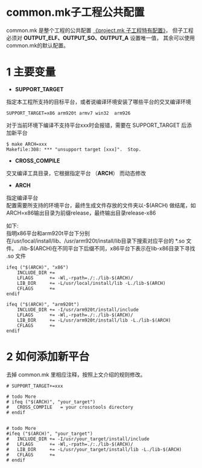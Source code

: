 common.mk子工程公共配置
========================
  common.mk 是整个工程的公共配置
  [《project.mk 子工程特有配置》](./doc-project.md)，
  但子工程必须对 __OUTPUT_ELF、OUTPUT_SO、OUTPUT_A__ 设置唯一值， 
  其余可以使用common.mk的默认配置。

# 1 主要变量
  - __SUPPORT_TARGET__  

  指定本工程所支持的目标平台，或者说编译环境安装了哪些平台的交叉编译环境

```
SUPPORT_TARGET=x86 arm920t armv7 win32  arm926
```
  对于当前环境下编译不支持平台xxx时会报错，需要在 SUPPORT_TARGET 后添加新平台

```
$ make ARCH=xxx
Makefile:308: *** "unsupport target [xxx]".  Stop.
```

  - __CROSS_COMPILE__  
  
  交叉编译工具目录，它根据指定平台 （__ARCH__） 而动态修改

  - __ARCH__  

  指定编译平台  
  配置需要所支持的环境平台，最终生成文件存放的文件夹以-$(ARCH)  做结尾，如ARCH=x86输出目录为前缀release，最终输出目录release-x86  

  如下:  
  指明x86平台和arm920t平台下分别在/usr/local/install/lib、/usr/arm920t/install/lib目录下搜索对应平台的 *.so 文件。
  ./lib-$(ARCH)在不同平台下后缀不同，x86平台下表示在lib-x86目录下寻找 .so 文件

```
ifeq ("$(ARCH)", "x86")
    INCLUDE_DIR += 
    LFLAGS      += -Wl,-rpath=./:./lib-$(ARCH)/
    LIB_DIR     += -L/usr/local/install/lib -L./lib-$(ARCH)
    CFLAGS      += 
endif

ifeq ("$(ARCH)", "arm920t")
    INCLUDE_DIR += -I/usr/arm920t/install/include
    LFLAGS      += -Wl,-rpath=./:./lib-$(ARCH)/
    LIB_DIR     += -L/usr/arm920t/install/lib -L./lib-$(ARCH)
    CFLAGS      += 
endif
```



# 2 如何添加新平台
  去掉 common.mk 里相应注释，按照上文介绍的规则修改。

```
# SUPPORT_TARGET+=xxx

# todo More
# ifeq ("$(ARCH)", "your_target")
#   CROSS_COMPILE   = your crosstools directory
# endif


# todo More
#ifeq ("$(ARCH)", "your_target")
#   INCLUDE_DIR += -I/usr/your_target/install/include
#   LFLAGS      += -Wl,-rpath=./:./lib-$(ARCH)/
#   LIB_DIR     += -L/usr/your_target/install/lib -L./lib-$(ARCH)
#   CFLAGS      +=
# endif

```

